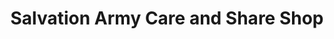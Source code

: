 ---
title: "Salvation Army Care and Share Shop"
url: /fakenham/salvation-army-care-and-share-shop/
shop: charity
---